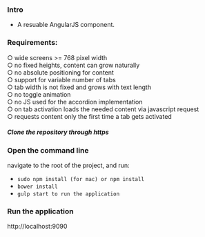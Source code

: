 ### Intro
* A resuable AngularJS component. 

### Requirements:
 ○ wide screens >= 768 pixel width   
 ○ no fixed heights, content can grow naturally      
 ○ no absolute positioning for content   
 ○ support for variable number of tabs    
 ○ tab width is not fixed and grows with text length             
 ○ no toggle animation           
 ○ no JS used for the accordion implementation      
 ○ on tab activation loads the needed content via javascript request           
 ○ requests content only the first time a tab gets activated      

##### Clone the repository through https    

### Open the command line
  navigate to the root of the project, and run:
  * ```sudo npm install (for mac) or npm install```
  * ```bower install```
  * ```gulp start to run the application```
  
### Run the application 
  http://localhost:9090
